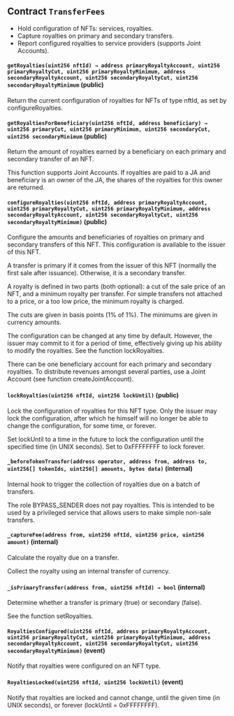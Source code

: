 ## Contract `TransferFees`

- Hold configuration of NFTs: services, royalties.
- Capture royalties on primary and secondary transfers.
- Report configured royalties to service providers (supports Joint Accounts).




#### `getRoyalties(uint256 nftId) → address primaryRoyaltyAccount, uint256 primaryRoyaltyCut, uint256 primaryRoyaltyMinimum, address secondaryRoyaltyAccount, uint256 secondaryRoyaltyCut, uint256 secondaryRoyaltyMinimum` (public)

Return the current configuration of royalties for NFTs of type nftId, as set by configureRoyalties.



#### `getRoyaltiesForBeneficiary(uint256 nftId, address beneficiary) → uint256 primaryCut, uint256 primaryMinimum, uint256 secondaryCut, uint256 secondaryMinimum` (public)

Return the amount of royalties earned by a beneficiary on each primary and secondary transfer of an NFT.

This function supports Joint Accounts. If royalties are paid to a JA and beneficiary is an owner of the JA,
the shares of the royalties for this owner are returned.



#### `configureRoyalties(uint256 nftId, address primaryRoyaltyAccount, uint256 primaryRoyaltyCut, uint256 primaryRoyaltyMinimum, address secondaryRoyaltyAccount, uint256 secondaryRoyaltyCut, uint256 secondaryRoyaltyMinimum)` (public)

Configure the amounts and beneficiaries of royalties on primary and secondary transfers of this NFT.
This configuration is available to the issuer of this NFT.

A transfer is primary if it comes from the issuer of this NFT (normally the first sale after issuance).
Otherwise, it is a secondary transfer.

A royalty is defined in two parts (both optional):
a cut of the sale price of an NFT, and a minimum royalty per transfer.
For simple transfers not attached to a price, or a too low price, the minimum royalty is charged.

The cuts are given in basis points (1% of 1%). The minimums are given in currency amounts.

The configuration can be changed at any time by default. However, the issuer may commit to it for a period of time,
effectively giving up his ability to modify the royalties. See the function lockRoyalties.

There can be one beneficiary account for each primary and secondary royalties. To distribute revenues amongst
several parties, use a Joint Account (see function createJointAccount).



#### `lockRoyalties(uint256 nftId, uint256 lockUntil)` (public)

Lock the configuration of royalties for this NFT type. Only the issuer may lock the configuration,
after which he himself will no longer be able to change the configuration, for some time, or forever.

Set lockUntil to a time in the future to lock the configuration until the specified time (in UNIX seconds).
Set to 0xFFFFFFFF to lock forever.



#### `_beforeTokenTransfer(address operator, address from, address to, uint256[] tokenIds, uint256[] amounts, bytes data)` (internal)

Internal hook to trigger the collection of royalties due on a batch of transfers.

The role BYPASS_SENDER does not pay royalties. This is intended to be used by a privileged service that allows users to make simple non-sale transfers.



#### `_captureFee(address from, uint256 nftId, uint256 price, uint256 amount)` (internal)

Calculate the royalty due on a transfer.

Collect the royalty using an internal transfer of currency.



#### `_isPrimaryTransfer(address from, uint256 nftId) → bool` (internal)

Determine whether a transfer is primary (true) or secondary (false).

See the function setRoyalties.




#### `RoyaltiesConfigured(uint256 nftId, address primaryRoyaltyAccount, uint256 primaryRoyaltyCut, uint256 primaryRoyaltyMinimum, address secondaryRoyaltyAccount, uint256 secondaryRoyaltyCut, uint256 secondaryRoyaltyMinimum)` (event)

Notify that royalties were configured on an NFT type.



#### `RoyaltiesLocked(uint256 nftId, uint256 lockUntil)` (event)

Notify that royalties are locked and cannot change, until the given time (in UNIX seconds),
or forever (lockUntil = 0xFFFFFFFF).



